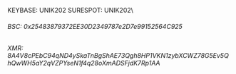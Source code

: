 KEYBASE: UNIK202
SURESPOT: UNIK202\
###### BSC: 0x25483879372EE30D2349787e2D7e99152564C925
###### XMR: 8A4V8cPEbC94qND4ySkaTnBgShAE73Qgh8HP1VKN1zybXCWZ78G5Ev5QhQwWH5aY2qVZPYseN1f4q28oXmADSFjdK7Rp1AA
